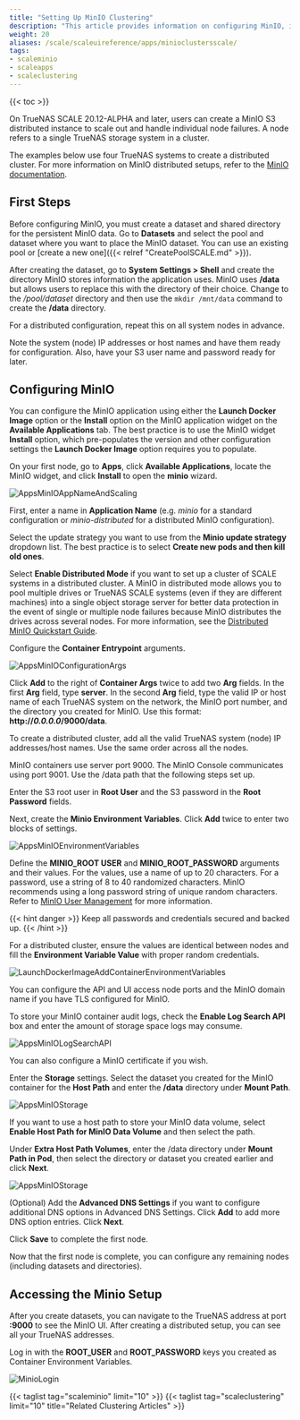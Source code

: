 ```yaml
---
title: "Setting Up MinIO Clustering"
description: "This article provides information on configuring MinIO, including instructions for a distributed cluster configuration, using the official application widget for MinIO."
weight: 20
aliases: /scale/scaleuireference/apps/minioclustersscale/
tags:
- scaleminio
- scaleapps
- scaleclustering
---
```


{{< toc >}}

On TrueNAS SCALE 20.12-ALPHA and later, users can create a MinIO S3 distributed instance to scale out and handle individual node failures. A node refers to a single TrueNAS storage system in a cluster.

The examples below use four TrueNAS systems to create a distributed cluster.
For more information on MinIO distributed setups, refer to the [MinIO documentation](https://docs.min.io/docs/distributed-minio-quickstart-guide.html).

## First Steps

Before configuring MinIO, you must create a dataset and shared directory for the persistent MinIO data. 
Go to **Datasets** and select the pool and dataset where you want to place the MinIO dataset. 
You can use an existing pool or [create a new one]({{< relref "CreatePoolSCALE.md" >}}). 

After creating the dataset, go to **System Settings > Shell** and create the directory MinIO stores information the application uses. 
MinIO uses **/data** but allows users to replace this with the directory of their choice. 
Change to the */pool/dataset* directory and then use the `mkdir /mnt/data` command to create the **/data** directory. 

For a distributed configuration, repeat this on all system nodes in advance. 

Note the system (node) IP addresses or host names and have them ready for configuration. Also, have your S3 user name and password ready for later.

## Configuring MinIO

You can configure the MinIO application using either the **Launch Docker Image** option or the **Install** option on the MinIO application widget on the **Available Applications** tab. The best practice is to use the MinIO widget **Install** option, which pre-populates the version and other configuration settings the **Launch Docker Image** option requires you to populate.

On your first node, go to **Apps**, click **Available Applications**, locate the MinIO widget, and click **Install** to open the **minio** wizard.

![AppsMinIOAppNameAndScaling](/images/SCALE/22.12/AppsMinIOAppNameAndScaling.png "MinIO Setup Wizard")

First, enter a name in **Application Name** (e.g. *minio* for a standard configuration or *minio-distributed* for a distributed MinIO configuration). 

Select the update strategy you want to use from the **Minio update strategy** dropdown list. The best practice is to select **Create new pods and then kill old ones**.

Select **Enable Distributed Mode** if you want to set up a cluster of SCALE systems in a distributed cluster. 
A MinIO in distributed mode allows you to pool multiple drives or TrueNAS SCALE systems (even if they are different machines) into a single object storage server for better data protection in the event of single or multiple node failures because MinIO distributes the drives across several nodes. 
For more information, see the [Distributed MinIO Quickstart Guide](https://docs.min.io/docs/distributed-minio-quickstart-guide).

Configure the **Container Entrypoint** arguments. 

![AppsMinIOConfigurationArgs](/images/SCALE/22.12/AppsMinIOConfigurationArgs.png "MinIO Container Entrypoint Arguments")

Click **Add** to the right of **Container Args** twice to add two **Arg** fields. 
In the first **Arg** field, type **server**. 
In the second **Arg** field, type the valid IP or host name of each TrueNAS system on the network, the MinIO port number, and the directory you created for MinIO. Use this format: <file>**http://*0.0.0.0*/9000/data**</file>.

To create a distributed cluster, add all the valid TrueNAS system (node) IP addresses/host names. Use the same order across all the nodes.

MinIO containers use server port 9000. The MinIO Console communicates using port 9001.
Use the <file>/data</file> path that the following steps set up.

Enter the S3 root user in **Root User** and the S3 password in the **Root Password** fields. 

Next, create the **Minio Environment Variables**. Click **Add** twice to enter two blocks of settings. 

![AppsMinIOEnvironmentVariables](/images/SCALE/22.12/AppsMinIOEnvironmentVariables.png "MinIO Environment Variables")

Define the **MINIO_ROOT USER** and **MINIO_ROOT_PASSWORD** arguments and their values. 
For the values, use a name of up to 20 characters. For a password, use a string of 8 to 40 randomized characters. 
MinIO recommends using a long password string of unique random characters. 
Refer to [MinIO User Management](https://docs.min.io/minio/baremetal/security/minio-identity-management/user-management.html) for more information.

{{< hint danger >}}
Keep all passwords and credentials secured and backed up.
{{< /hint >}}

For a distributed cluster, ensure the values are identical between nodes and fill the **Environment Variable Value** with proper random credentials.

![LaunchDockerImageAddContainerEnvironmentVariables](/images/SCALE/22.12/LaunchDockerImageAddContainerEnvironmentVariables.png "Environment Variables")

You can configure the API and UI access node ports and the MinIO domain name if you have TLS configured for MinIO. 

To store your MinIO container audit logs, check the **Enable Log Search API** box and enter the amount of storage space logs may consume.

![AppsMinIOLogSearchAPI](/images/SCALE/22.12/AppsMinIOLogSearchAPI.png "MinIO LogSearchAPI")

You can also configure a MinIO certificate if you wish.

Enter the **Storage** settings. 
Select the dataset you created for the MinIO container for the **Host Path** and enter the <file>**/data**</file> directory under **Mount Path**.

![AppsMinIOStorage](/images/SCALE/22.12/AppsMinIOStorage.png "Host Path Volumes")

If you want to use a host path to store your MinIO data volume, select **Enable Host Path for MinIO Data Volume** and then select the path. 

Under **Extra Host Path Volumes**, enter the <file>/data</file> directory under **Mount Path in Pod**, then select the directory or dataset you created earlier and click **Next**.

![AppsMinIOStorage](/images/SCALE/22.02/AppsMinIOStorage.png "Storage Host Path")

(Optional) Add the **Advanced DNS Settings** if you want to configure additional DNS options in Advanced DNS Settings. 
Click **Add** to add more DNS option entries. Click **Next**.

Click **Save** to complete the first node.

Now that the first node is complete, you can configure any remaining nodes (including datasets and directories).

## Accessing the Minio Setup

After you create datasets, you can navigate to the TrueNAS address at port **:9000** to see the MinIO UI. After creating a distributed setup, you can see all your TrueNAS addresses.

Log in with the **ROOT_USER** and **ROOT_PASSWORD** keys you created as Container Environment Variables.

![MinioLogin](/images/SCALE/MinioLogin.png "MinIO Login")


{{< taglist tag="scaleminio" limit="10" >}}
{{< taglist tag="scaleclustering" limit="10" title="Related Clustering Articles" >}}